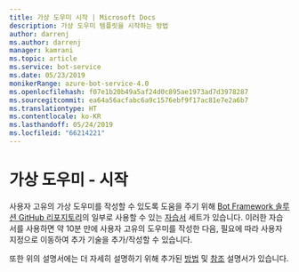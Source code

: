 ```yaml
---
title: 가상 도우미 시작 | Microsoft Docs
description: 가상 도우미 템플릿을 시작하는 방법
author: darrenj
ms.author: darrenj
manager: kamrani
ms.topic: article
ms.service: bot-service
ms.date: 05/23/2019
monikerRange: azure-bot-service-4.0
ms.openlocfilehash: f07e1b20b49a5af24d0c895ae1973ad7d3978287
ms.sourcegitcommit: ea64a56acfabc6a9c1576ebf9f17ac81e7e2a6b7
ms.translationtype: HT
ms.contentlocale: ko-KR
ms.lasthandoff: 05/24/2019
ms.locfileid: "66214221"
---
```

# <a name="virtual-assistant---getting-started"></a>가상 도우미 - 시작

사용자 고유의 가상 도우미를 작성할 수 있도록 도움을 주기 위해 [Bot Framework 솔루션 GitHub 리포지토리](https://github.com/Microsoft/botframework-solutions)의 일부로 사용할 수 있는 [자습서](https://github.com/microsoft/AI/tree/master/docs#tutorials) 세트가 있습니다. 이러한 자습서를 사용하면 약 10분 만에 사용자 고유의 도우미를 작성한 다음, 필요에 따라 사용자 지정으로 이동하여 추가 기술을 추가/작성할 수 있습니다.

또한 위의 설명서에는 더 자세히 설명하기 위해 추가된 [방법](https://github.com/microsoft/AI/tree/master/docs#how-to) 및 [참조](https://github.com/microsoft/AI/tree/master/docs#reference) 설명서가 있습니다.